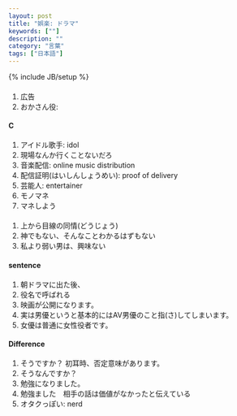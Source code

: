 ```yaml
---
layout: post
title: "娯楽: ドラマ"
keywords: [""]
description: ""
category: "言葉"
tags: ["日本語"]
---
```

{% include JB/setup %}

####
1. 広告
2. おかさん役:



#### C
1. アイドル歌手: idol
2. 現場なんか行くことないだろ
3. 音楽配信: online music distribution
4. 配信証明(はいしんしょうめい): proof of delivery
5. 芸能人: entertainer
6. モノマネ
7. マネしよう


####
1. 上から目線の同情(どうじょう)
2. 神でもない、そんなことわかるはずもない
3. 私より弱い男は、興味ない

#### sentence
1. 朝ドラマに出た後、
2. 役名で呼ばれる
3. 映画が公開になります。
4. 実は男優というと基本的にはAV男優のこと指(さ)してしまいます。
5. 女優は普通に女性役者です。　



#### Difference
1. そうですか？ 初耳時、否定意味があります。
2. そうなんですか？
3. 勉強になりました。
4. 勉強ました　相手の話は価値がなかったと伝えている
5. オタクっぽい: nerd
